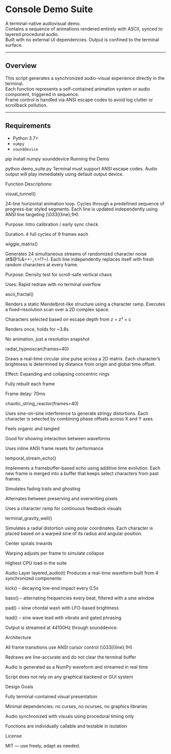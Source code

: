 # Console Demo Suite

A terminal-native audiovisual demo.  
Contains a sequence of animations rendered entirely with ASCII, synced to layered procedural audio.  
Built with no external UI dependencies. Output is confined to the terminal surface.

---

## Overview

This script generates a synchronized audio-visual experience directly in the terminal.  
Each function represents a self-contained animation system or audio component, triggered in sequence.  
Frame control is handled via ANSI escape codes to avoid log clutter or scrollback pollution.

---

## Requirements

- Python 3.7+
- `numpy`
- `sounddevice`


pip install numpy sounddevice
Running the Demo

python demo_suite.py
Terminal must support ANSI escape codes. Audio output will play immediately using default output device.

Function Descriptions:

visual_tunnel()

24-line horizontal animation loop.
Cycles through a predefined sequence of progress-bar styled segments.
Each line is updated independently using ANSI line targeting (\033[{line};1H).

Purpose: Intro calibration / early sync check

Duration: 4 full cycles of 9 frames each

wiggle_matrix()

Generates 24 simultaneous streams of randomized character noise (#$@%&=+-_<>!?~).
Each line independently replaces itself with fresh random characters at every frame.

Purpose: Density test for scroll-safe vertical chaos

Uses: Rapid redraw with no terminal overflow

ascii_fractal()

Renders a static Mandelbrot-like structure using a character ramp.
Executes a fixed-resolution scan over a 2D complex space.

Characters selected based on escape depth from z = z² + c

Renders once, holds for ~3.8s

No animation, just a resolution snapshot

radial_hypnoscan(frames=40)

Draws a real-time circular sine pulse across a 2D matrix.
Each character’s brightness is determined by distance from origin and global time offset.

Effect: Expanding and collapsing concentric rings

Fully rebuilt each frame

Frame delay: 70ms

chaotic_string_reactor(frames=40)

Uses sine-on-sine interference to generate stringy distortions.
Each character is selected by combining phase offsets across X and Y axes.

Feels organic and tangled

Good for showing interaction between waveforms

Uses inline ANSI frame resets for performance

temporal_stream_echo()

Implements a framebuffer-based echo using additive time evolution.
Each new frame is merged into a buffer that keeps select characters from past frames.

Simulates fading trails and ghosting

Alternates between preserving and overwriting pixels

Uses a character ramp for continuous feedback visuals

terminal_gravity_well()

Simulates a radial distortion using polar coordinates.
Each character is placed based on a warped sine of its radius and angular position.

Center spirals inwards

Warping adjusts per frame to simulate collapse

Highest CPU load in the suite

Audio Layer
layered_audio(t)
Produces a real-time waveform built from 4 synchronized components:

kick() – decaying low-end impact every 0.5s

bass() – alternating frequencies every beat, filtered with a sine window

pad() – slow chordal wash with LFO-based brightness

lead() – sine wave lead with vibrato and gated phrasing

Output is streamed at 44100Hz through sounddevice.

Architecture

All frame transitions use ANSI cursor control (\033[{line};1H)

Redraws are line-accurate and do not clear the terminal buffer

Audio is generated as a NumPy waveform and streamed in real time

Script does not rely on any graphical backend or GUI system

Design Goals

Fully terminal-contained visual presentation

Minimal dependencies: no curses, no ncurses, no graphics libraries

Audio synchronized with visuals using procedural timing only

Functions are individually callable and testable in isolation

License

MIT — use freely, adapt as needed.







